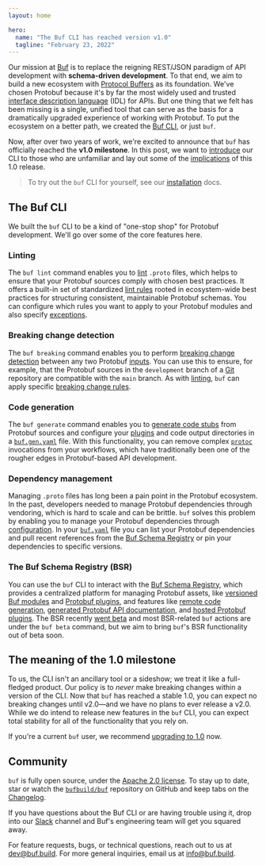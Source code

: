 ```yaml
---
layout: home

hero:
  name: "The Buf CLI has reached version v1.0"
  tagline: "February 23, 2022"
---
```


Our mission at [Buf](https://buf.build/) is to replace the reigning REST/JSON paradigm of API development with **schema-driven development**. To that end, we aim to build a new ecosystem with [Protocol Buffers](https://developers.google.com/protocol-buffers) as its foundation. We've chosen Protobuf because it's by far the most widely used and trusted [interface description language](https://en.wikipedia.org/wiki/Interface_description_language) (IDL) for APIs. But one thing that we felt has been missing is a single, unified tool that can serve as the basis for a dramatically upgraded experience of working with Protobuf. To put the ecosystem on a better path, we created the [Buf CLI](https://github.com/bufbuild/buf), or just `buf`.

Now, after over two years of work, we're excited to announce that `buf` has officially reached the **v1.0 milestone**. In this post, we want to [introduce](/blog/buf-cli-v1/index.md#intro) our CLI to those who are unfamiliar and lay out some of the [implications](/blog/buf-cli-v1/index.md#meaning) of this 1.0 release.

> To try out the `buf` CLI for yourself, see our [installation](/docs/cli/installation/index.md) docs.

## The Buf CLI

We built the `buf` CLI to be a kind of "one-stop shop" for Protobuf development. We'll go over some of the core features here.

### Linting

The `buf lint` command enables you to [lint](/docs/lint/tutorial/index.md) `.proto` files, which helps to ensure that your Protobuf sources comply with chosen best practices. It offers a built-in set of standardized [lint rules](/docs/lint/rules/index.md) rooted in ecosystem-wide best practices for structuring consistent, maintainable Protobuf schemas. You can configure which rules you want to apply to your Protobuf modules and also specify [exceptions](/docs/configuration/v1/buf-yaml/index.md).

### Breaking change detection

The `buf breaking` command enables you to perform [breaking change detection](/docs/breaking/overview/index.md) between any two Protobuf [inputs](/docs/reference/inputs/index.md). You can use this to ensure, for example, that the Protobuf sources in the `development` branch of a [Git](/docs/breaking/overview/index.md#git) repository are compatible with the `main` branch. As with [linting](/blog/buf-cli-v1/index.md#linting), `buf` can apply specific [breaking change rules](/docs/breaking/rules/index.md).

### Code generation

The `buf generate` command enables you to [generate code stubs](/docs/generate/overview/index.md) from Protobuf sources and configure your [plugins](/docs/bsr/remote-plugins/overview/index.md) and code output directories in a [`buf.gen.yaml`](/docs/configuration/v1/buf-gen-yaml/index.md) file. With this functionality, you can remove complex [`protoc`](https://github.com/protocolbuffers/protobuf) invocations from your workflows, which have traditionally been one of the rougher edges in Protobuf-based API development.

### Dependency management

Managing `.proto` files has long been a pain point in the Protobuf ecosystem. In the past, developers needed to manage Protobuf dependencies through vendoring, which is hard to scale and can be brittle. `buf` solves this problem by enabling you to manage your Protobuf dependencies through [configuration](/docs/configuration/v1/buf-yaml/index.md#deps). In your [`buf.yaml`](/docs/configuration/v1/buf-yaml/index.md) file you can list your Protobuf dependencies and pull recent references from the [Buf Schema Registry](/blog/buf-cli-v1/index.md#bsr) or pin your dependencies to specific versions.

### The Buf Schema Registry (BSR)

You can use the `buf` CLI to interact with the [Buf Schema Registry](/docs/bsr/index.md), which provides a centralized platform for managing Protobuf assets, like [versioned Buf modules](/docs/concepts/modules-workspaces/index.md) and [Protobuf plugins](/docs/bsr/remote-plugins/overview/index.md), and features like [remote code generation](/blog/announcing-bsr/index.md#remote-code-generation), [generated Protobuf API documentation](/docs/bsr/documentation/overview/index.md), and [hosted Protobuf plugins](/docs/migration-guides/migrate-remote-generation-alpha/index.md). The BSR recently [went beta](/blog/announcing-bsr/index.md) and most BSR-related `buf` actions are under the `buf beta` command, but we aim to bring `buf`'s BSR functionality out of beta soon.

## The meaning of the 1.0 milestone

To us, the CLI isn't an ancillary tool or a sideshow; we treat it like a full-fledged product. Our policy is to _never_ make breaking changes within a version of the CLI. Now that `buf` has reached a stable 1.0, you can expect no breaking changes until v2.0—and we have no plans to ever release a v2.0. While we do intend to release new features in the `buf` CLI, you can expect total stability for all of the functionality that you rely on.

If you're a current `buf` user, we recommend [upgrading to 1.0](/docs/cli/installation/index.md) now.

## Community

`buf` is fully open source, under the [Apache 2.0 license](https://github.com/bufbuild/buf/blob/main/LICENSE). To stay up to date, star or watch the [`bufbuild/buf`](https://github.com/bufbuild/buf) repository on GitHub and keep tabs on the [Changelog](https://github.com/bufbuild/buf/blob/main/CHANGELOG.md).

If you have questions about the Buf CLI or are having trouble using it, drop into our [Slack](https://buf.build/b/slack) channel and Buf's engineering team will get you squared away.

For feature requests, bugs, or technical questions, reach out to us at [dev@buf.build](mailto:dev@buf.build). For more general inquiries, email us at [info@buf.build](mailto:info@buf.build).

‍
